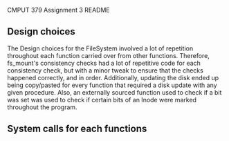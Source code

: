 CMPUT 379 Assignment 3 README

Design choices
------------------------------
The Design choices for the FileSystem involved a lot of repetition throughout each function carried over from other functions. Therefore, fs_mount's consistency checks had a lot of repetitive code for each consistency check, but with a minor tweak to ensure that the checks happened correctly, and in order. Additionally, updating the disk ended up being copy/pasted for every function that required a disk update with any given procedure. Also, an externally sourced function used to check if a bit was set was used to check if certain bits of an Inode were marked throughout the program.



System calls for each functions
------------------------------


